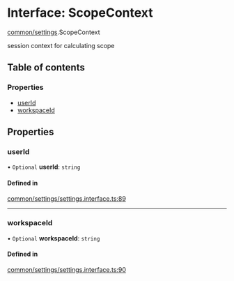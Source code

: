 # Interface: ScopeContext

[common/settings](../modules/common_settings.md).ScopeContext

session context for calculating scope

## Table of contents

### Properties

- [userId](common_settings.ScopeContext.md#userid)
- [workspaceId](common_settings.ScopeContext.md#workspaceid)

## Properties

### <a id="userid" name="userid"></a> userId

• `Optional` **userId**: `string`

#### Defined in

[common/settings/settings.interface.ts:89](https://github.com/brickdoc/brickdoc/blob/master/apps/server-api/src/common/settings/settings.interface.ts#L89)

___

### <a id="workspaceid" name="workspaceid"></a> workspaceId

• `Optional` **workspaceId**: `string`

#### Defined in

[common/settings/settings.interface.ts:90](https://github.com/brickdoc/brickdoc/blob/master/apps/server-api/src/common/settings/settings.interface.ts#L90)
